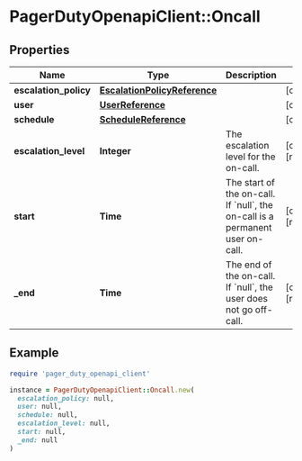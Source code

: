 # PagerDutyOpenapiClient::Oncall

## Properties

| Name | Type | Description | Notes |
| ---- | ---- | ----------- | ----- |
| **escalation_policy** | [**EscalationPolicyReference**](EscalationPolicyReference.md) |  | [optional] |
| **user** | [**UserReference**](UserReference.md) |  | [optional] |
| **schedule** | [**ScheduleReference**](ScheduleReference.md) |  | [optional] |
| **escalation_level** | **Integer** | The escalation level for the on-call. | [optional][readonly] |
| **start** | **Time** | The start of the on-call. If &#x60;null&#x60;, the on-call is a permanent user on-call. | [optional][readonly] |
| **_end** | **Time** | The end of the on-call. If &#x60;null&#x60;, the user does not go off-call. | [optional][readonly] |

## Example

```ruby
require 'pager_duty_openapi_client'

instance = PagerDutyOpenapiClient::Oncall.new(
  escalation_policy: null,
  user: null,
  schedule: null,
  escalation_level: null,
  start: null,
  _end: null
)
```

